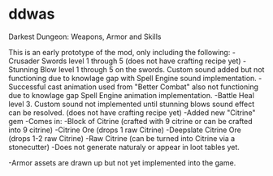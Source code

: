 # ddwas
Darkest Dungeon: Weapons, Armor and Skills

This is an early prototype of the mod, only including the following:
-Crusader Swords level 1 through 5 (does not have crafting recipe yet)
-Stunning Blow level 1 through 5 on the swords. Custom sound added but not functioning due to knowlage gap with Spell Engine sound implementation. 
  -Successful cast animation used from "Better Combat" also not functioning due to knowlage gap Spell Engine animation implementation.
-Battle Heal level 3. Custom sound not implemented until stunning blows sound effect can be resolved. (does not have crafting recipe yet)
-Added new "Citrine" gem
-Comes in: 
  -Block of Citrine (crafted with 9 citrine or can be crafted into 9 citrine)
  -Citrine Ore (drops 1 raw Citrine) 
  -Deepslate Citrine Ore (drops 1-2 raw Citrine) 
  -Raw Citrine (can be turned into Citrine via a stonecutter)
  -Does not generate naturaly or appear in loot tables yet.

-Armor assets are drawn up but not yet implemented into the game.
